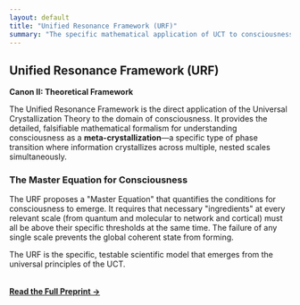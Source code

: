 ```yaml
---
layout: default
title: "Unified Resonance Framework (URF)"
summary: "The specific mathematical application of UCT to consciousness, modeled as a multi-scale 'meta-crystallization' of information."
---
```


## Unified Resonance Framework (URF)
**Canon II: Theoretical Framework**

The Unified Resonance Framework is the direct application of the Universal Crystallization Theory to the domain of consciousness. It provides the detailed, falsifiable mathematical formalism for understanding consciousness as a **meta-crystallization**—a specific type of phase transition where information crystallizes across multiple, nested scales simultaneously.

### The Master Equation for Consciousness
The URF proposes a "Master Equation" that quantifies the conditions for consciousness to emerge. It requires that necessary "ingredients" at every relevant scale (from quantum and molecular to network and cortical) must all be above their specific thresholds at the same time. The failure of any single scale prevents the global coherent state from forming.

The URF is the specific, testable scientific model that emerges from the universal principles of the UCT.

<p style="margin-top: 2rem;">
  <a href="/publications/urf-v8-2" class="btn"><strong>Read the Full Preprint &rarr;</strong></a>
</p>
